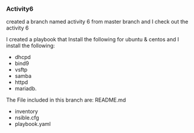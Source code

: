 ### Activity6 

created a branch named activity 6 from master branch and I check out the activity 6

I created a playbook that Install the following for ubuntu & centos and I install the following:
 - dhcpd
 - bind9
 - vsftp
 - samba
 - httpd
 - mariadb.

The File included in this branch are: 
README.md

 - inventory
 - nsible.cfg 
 - playbook.yaml
